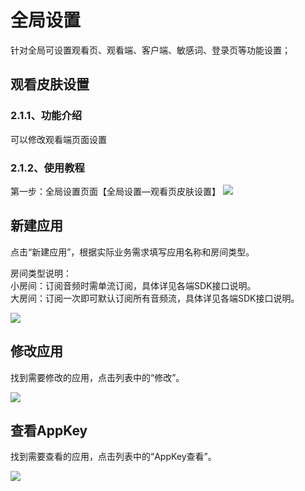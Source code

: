 # 全局设置

针对全局可设置观看页、观看端、客户端、敏感词、登录页等功能设置；

## 观看皮肤设置

### 2.1.1、功能介绍

可以修改观看端页面设置

### 2.1.2、使用教程

第一步：全局设置页面【全局设置—观看页皮肤设置】
![](https://github.com/jdcloudcom/cn/blob/cn-Real-Time-Communication/image/Real-Time-Communicat/%E5%BA%94%E7%94%A8%E7%AE%A1%E7%90%86-1.png)

## 新建应用

点击“新建应用”，根据实际业务需求填写应用名称和房间类型。

房间类型说明：    
小房间：订阅音频时需单流订阅，具体详见各端SDK接口说明。  
大房间：订阅一次即可默认订阅所有音频流，具体详见各端SDK接口说明。

![](https://github.com/jdcloudcom/cn/blob/cn-Real-Time-Communication/image/Real-Time-Communicat/%E5%BA%94%E7%94%A8%E7%AE%A1%E7%90%86-2.png)

## 修改应用

找到需要修改的应用，点击列表中的“修改”。

![](https://github.com/jdcloudcom/cn/blob/cn-Real-Time-Communication/image/Real-Time-Communicat/%E5%BA%94%E7%94%A8%E7%AE%A1%E7%90%86-3.png)

## 查看AppKey

找到需要查看的应用，点击列表中的“AppKey查看”。

![](https://github.com/jdcloudcom/cn/blob/cn-Real-Time-Communication/image/Real-Time-Communicat/%E5%BA%94%E7%94%A8%E7%AE%A1%E7%90%86-4.png)






